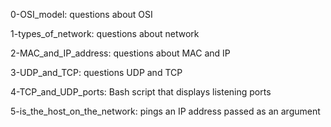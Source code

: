 0-OSI_model: questions about OSI

1-types_of_network: questions about network

2-MAC_and_IP_address: questions about MAC and IP

3-UDP_and_TCP: questions UDP and TCP

4-TCP_and_UDP_ports:  Bash script that displays listening ports

5-is_the_host_on_the_network: pings an IP address passed as an argument